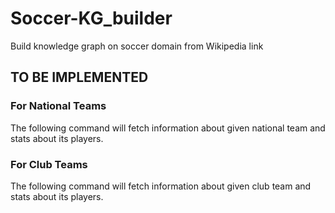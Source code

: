 # Soccer-KG_builder
Build knowledge graph on soccer domain from Wikipedia link

## TO BE IMPLEMENTED
### For National Teams
The following command will fetch information about given national team and stats about its players.

### For Club Teams
The following command will fetch information about given club team and stats about its players.